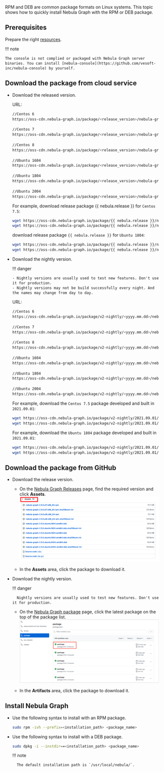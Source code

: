 RPM and DEB are common package formats on Linux systems. This topic shows how to quickly install Nebula Graph with the RPM or DEB package.

## Prerequisites

Prepare the right [resources](../4.deployment-and-installation/1.resource-preparations.md).

!!! note

    The console is not complied or packaged with Nebula Graph server binaries. You can install [nebula-console](https://github.com/vesoft-inc/nebula-console) by yourself.

## Download the package from cloud service

* Download the released version.

    URL: 

    ```bash
    //Centos 6 
    https://oss-cdn.nebula-graph.io/package/<release_version>/nebula-graph-<release_version>.el6.x86_64.rpm

    //Centos 7
    https://oss-cdn.nebula-graph.io/package/<release_version>/nebula-graph-<release_version>.el7.x86_64.rpm

    //Centos 8
    https://oss-cdn.nebula-graph.io/package/<release_version>/nebula-graph-<release_version>.el8.x86_64.rpm

    //Ubuntu 1604
    https://oss-cdn.nebula-graph.io/package/<release_version>/nebula-graph-<release_version>.ubuntu1604.amd64.deb

    //Ubuntu 1804
    https://oss-cdn.nebula-graph.io/package/<release_version>/nebula-graph-<release_version>.ubuntu1804.amd64.deb

    //Ubuntu 2004
    https://oss-cdn.nebula-graph.io/package/<release_version>/nebula-graph-<release_version>.ubuntu2004.amd64.deb
    ```

    For example, download release package {{ nebula.release }} for `Centos 7.5`: 

    ```bash
    wget https://oss-cdn.nebula-graph.io/package/{{ nebula.release }}/nebula-graph-{{ nebula.release }}.el7.x86_64.rpm
    wget https://oss-cdn.nebula-graph.io/package/{{ nebula.release }}/nebula-graph-{{ nebula.release }}.el7.x86_64.rpm.sha256sum.txt
    ```

    download release package `{{ nebula.release }}` for `Ubuntu 1804`: 

    ```bash
    wget https://oss-cdn.nebula-graph.io/package/{{ nebula.release }}/nebula-graph-{{ nebula.release }}.ubuntu1804.amd64.deb
    wget https://oss-cdn.nebula-graph.io/package/{{ nebula.release }}/nebula-graph-{{ nebula.release }}.ubuntu1804.amd64.deb.sha256sum.txt
    ```

* Download the nightly version.

  !!! danger

      - Nightly versions are usually used to test new features. Don't use it for production.
      - Nightly versions may not be build successfully every night. And the names may change from day to day.

    URL: 

    ```bash
    //Centos 6 
    https://oss-cdn.nebula-graph.io/package/v2-nightly/<yyyy.mm.dd>/nebula-graph-<yyyy.mm.dd>-nightly.el6.x86_64.rpm

    //Centos 7
    https://oss-cdn.nebula-graph.io/package/v2-nightly/<yyyy.mm.dd>/nebula-graph-<yyyy.mm.dd>-nightly.el7.x86_64.rpm

    //Centos 8
    https://oss-cdn.nebula-graph.io/package/v2-nightly/<yyyy.mm.dd>/nebula-graph-<yyyy.mm.dd>-nightly.el8.x86_64.rpm

    //Ubuntu 1604
    https://oss-cdn.nebula-graph.io/package/v2-nightly/<yyyy.mm.dd>/nebula-graph-<yyyy.mm.dd>-nightly.ubuntu1604.amd64.deb

    //Ubuntu 1804
    https://oss-cdn.nebula-graph.io/package/v2-nightly/<yyyy.mm.dd>/nebula-graph-<yyyy.mm.dd>-nightly.ubuntu1804.amd64.deb

    //Ubuntu 2004
    https://oss-cdn.nebula-graph.io/package/v2-nightly/<yyyy.mm.dd>/nebula-graph-<yyyy.mm.dd>-nightly.ubuntu2004.amd64.deb
    ```

    For example, download the `Centos 7.5` package developed and built in `2021.09.01`: 

    ```bash
    wget https://oss-cdn.nebula-graph.io/package/v2-nightly/2021.09.01/nebula-graph-2021.09.01-nightly.el7.x86_64.rpm
    wget https://oss-cdn.nebula-graph.io/package/v2-nightly/2021.09.01/nebula-graph-2021.09.01-nightly.el7.x86_64.rpm.sha256sum.txt
    ```

    For example, download the `Ubuntu 1804` package developed and built in `2021.09.01`: 

    ```bash
    wget https://oss-cdn.nebula-graph.io/package/v2-nightly/2021.09.01/nebula-graph-2021.09.01-nightly.ubuntu1804.amd64.deb
    wget https://oss-cdn.nebula-graph.io/package/v2-nightly/2021.09.01/nebula-graph-2021.09.01-nightly.ubuntu1804.amd64.deb.sha256sum.txt
    ```

## Download the package from GitHub

* Download the release version.
  
   + On the [Nebula Graph Releases](https://github.com/vesoft-inc/nebula-graph/releases) page, find the required version and click **Assets**.
    ![Select a Nebula Graph release version](../reuse/console-1.png)


   + In the **Assets** area, click the package to download it.

* Download the nightly version.

  !!! danger

        Nightly versions are usually used to test new features. Don't use it for production.

   + On the [Nebula Graph package](https://github.com/vesoft-inc/nebula/actions/workflows/package.yaml) page, click the latest package on the top of the package list.
    ![Select a Nebula Graph nightly version](https://github.com/vesoft-inc/nebula-docs/blob/master/docs-2.0/figs/4.deployment-and-installation/2.complie-and-install-nebula-graph/2.install-nebula-graph-by-rpm-or-deb/nightly-page.png?raw=true)

   + In the **Artifacts** area, click the package to download it.

## Install Nebula Graph

* Use the following syntax to install with an RPM package.

    ```bash
    sudo rpm -ivh --prefix=<installation_path> <package_name>
    ```

* Use the following syntax to install with a DEB package.

    ```bash
    sudo dpkg -i --instdir==<installation_path> <package_name>
    ```

  !!! note

        The default installation path is `/usr/local/nebula/`.
